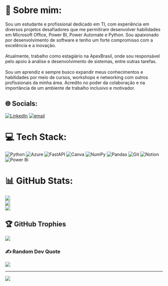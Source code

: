 # 🚀 Sobre mim:
Sou um estudante e profissional dedicado em TI, com experiência em diversos projetos desafiadores que me permitiram desenvolver habilidades em Microsoft Office, Power BI, Power Automate e Python. Sou apaixonado por desenvolvimento de software e tenho um forte compromisso com a excelência e a inovação.<br><br>Atualmente, trabalho como estagiário na ApexBrasil, onde sou responsável pelo apoio à análise e desenvolvimento de sistemas, entre outras tarefas.<br><br>Sou um aprendiz e sempre busco expandir meus conhecimentos e habilidades por meio de cursos, workshops e networking com outros profissionais da minha área. Acredito no poder da colaboração e na importância de um ambiente de trabalho inclusivo e motivador.


## 🌐 Socials:
[![LinkedIn](https://img.shields.io/badge/LinkedIn-%230077B5.svg?logo=linkedin&logoColor=white)](https://linkedin.com/in/www.linkedin.com/in/joão-pedro-venturoso-mazza-77bb95283) [![email](https://img.shields.io/badge/Email-D14836?logo=gmail&logoColor=white)](mailto:mazzajp27@gmail.com) 

# 💻 Tech Stack:
![Python](https://img.shields.io/badge/python-3670A0?style=for-the-badge&logo=python&logoColor=ffdd54) ![Azure](https://img.shields.io/badge/azure-%230072C6.svg?style=for-the-badge&logo=microsoftazure&logoColor=white) ![FastAPI](https://img.shields.io/badge/FastAPI-005571?style=for-the-badge&logo=fastapi) ![Canva](https://img.shields.io/badge/Canva-%2300C4CC.svg?style=for-the-badge&logo=Canva&logoColor=white) ![NumPy](https://img.shields.io/badge/numpy-%23013243.svg?style=for-the-badge&logo=numpy&logoColor=white) ![Pandas](https://img.shields.io/badge/pandas-%23150458.svg?style=for-the-badge&logo=pandas&logoColor=white) ![Git](https://img.shields.io/badge/git-%23F05033.svg?style=for-the-badge&logo=git&logoColor=white) ![Notion](https://img.shields.io/badge/Notion-%23000000.svg?style=for-the-badge&logo=notion&logoColor=white) ![Power Bi](https://img.shields.io/badge/power_bi-F2C811?style=for-the-badge&logo=powerbi&logoColor=black)
# 📊 GitHub Stats:
![](https://github-readme-stats.vercel.app/api?username=mazzajp27&theme=dark&hide_border=false&include_all_commits=false&count_private=false)<br/>
![](https://nirzak-streak-stats.vercel.app/?user=mazzajp27&theme=dark&hide_border=false)<br/>
![](https://github-readme-stats.vercel.app/api/top-langs/?username=mazzajp27&theme=dark&hide_border=false&include_all_commits=false&count_private=false&layout=compact)

## 🏆 GitHub Trophies
![](https://github-profile-trophy.vercel.app/?username=mazzajp27&theme=radical&no-frame=false&no-bg=true&margin-w=4)

### ✍️ Random Dev Quote
![](https://quotes-github-readme.vercel.app/api?type=horizontal&theme=radical)

---
[![](https://visitcount.itsvg.in/api?id=mazzajp27&icon=0&color=0)](https://visitcount.itsvg.in)

<!-- Proudly created with GPRM ( https://gprm.itsvg.in ) -->
